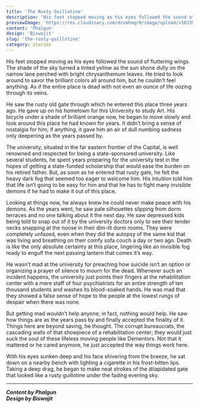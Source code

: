 ```yaml
---
title: 'The Rusty Guillotine'
description: 'His feet stopped moving as his eyes followed the sound of fluttering wings. The shade of the sky turned a...'
previewImage: 'https://res.cloudinary.com/dzvmhmqr0/image/upload/v1633969864/Articles%20Cover%20Image/The_Rusty_Guillotine_wirc6s.png'
content: 'Phalgun'
design: 'Biswajit'
slug: 'the-rusty-guillotine'
category: stories
---
```


His feet stopped moving as his eyes followed the sound of fluttering wings. The shade of the sky turned a tinted yellow as the sun shone dully on the narrow lane perched with bright chrysanthemum leaves. He tried to look around to savor the brilliant colors all around him, but he couldn’t feel anything. As if the entire place is dead with not even an ounce of life oozing through its veins.

He saw the rusty old gate through which he entered this place three years ago. He gave up on his hometown for this University to study Art. His bicycle under a shade of brilliant orange now, he began to move slowly and look around this place he had known for years. It didn’t bring a sense of nostalgia for him; if anything, it gave him an air of dull numbing sadness only deepening as the years passed by.

The university, situated in the far eastern frontier of the Capital, is well renowned and respected for being a state-sponsored university. Like several students, he spent years preparing for the university test in the hopes of getting a state-funded scholarship that would ease the burden on his retired father. But, as soon as he entered that rusty gate, he felt the heavy dark fog that seemed too eager to welcome him. His intuition told him that life isn’t going to be easy for him and that he has to fight many invisible demons if he had to make it out of this place.

Looking at things now, he always knew he could never make peace with his demons. As the years went, he saw pale silhouettes slipping from dorm terraces and no one talking about it the next day. He saw depressed kids being told to snap out of it by the university doctors only to see their tender necks snapping at the noose in their dim-lit dorm rooms. They were completely unfazed, even when they did the autopsy of the same kid that was living and breathing on their comfy sofa couch a day or two ago. Death is like the only absolute certainty at this place, lingering like an invisible fog ready to engulf the next passing lantern that comes it’s way.

He wasn’t mad at the university for preaching how suicide isn’t an option or organizing a prayer of silence to mourn for the dead. Whenever such an incident happens, the university just points their fingers at the rehabilitation center with a mere staff of four psychiatrists for an entire strength of ten thousand students and washes its blood-soaked hands. He was mad that they showed a false sense of hope to the people at the lowest rungs of despair when there was none.

But getting mad wouldn’t help anyone; in fact, nothing would help. He saw how things are as the years pass by and finally accepted the finality of it. Things here are beyond saving, he thought. The corrupt bureaucrats, the cascading walls of that showpiece of a rehabilitation center; they would just suck the soul of these lifeless moving people like Dementors. Not that it mattered or he cared anymore, he just accepted the way things work here.

With his eyes sunken deep and his face shivering from the breeze, he sat down on a nearby bench with lighting a cigarette in his frost-bitten lips. Taking a deep drag, he began to make neat strokes of the dilapidated gate that looked like a rusty guillotine under the fading evening sky.

---

**_Content by Phalgun_**<br>
**_Design by Biswajit_**
